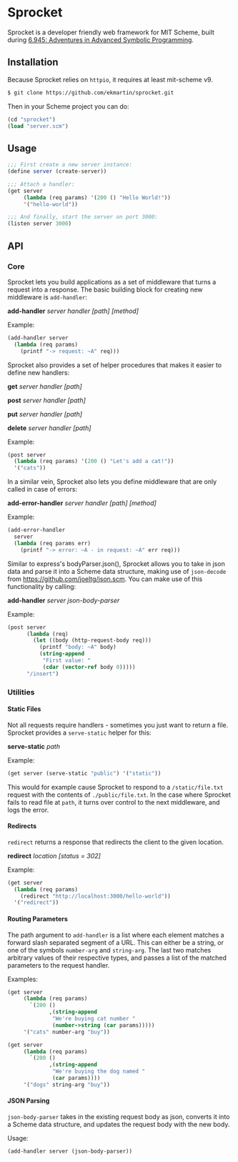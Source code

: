 # Sprocket
Sprocket is a developer friendly web framework for MIT Scheme, built during [6.945: Adventures in Advanced Symbolic Programming](https://groups.csail.mit.edu/mac/users/gjs/6.945/).

## Installation
Because Sprocket relies on `httpio`, it requires at least mit-scheme v9.

```bash
$ git clone https://github.com/ekmartin/sprocket.git
```

Then in your Scheme project you can do:

```scheme
(cd "sprocket")
(load "server.scm")
```

## Usage
```scheme
;;; First create a new server instance:
(define server (create-server))

;;; Attach a handler:
(get server
     (lambda (req params) '(200 () "Hello World!"))
     '("hello-world"))

;;; And finally, start the server on port 3000:
(listen server 3000)
```

## API
### Core
Sprocket lets you build applications as a set of middleware that
turns a request into a response. The basic
building block for creating new middleware is `add-handler`:

**add-handler** *server* *handler* *[path]* *[method]*

Example:
```scheme
(add-handler server
  (lambda (req params)
    (printf "-> request: ~A" req)))
```

Sprocket also provides a set of helper procedures that makes
it easier to define new handlers:

**get** *server* *handler* *[path]*

**post** *server* *handler* *[path]*

**put** *server* *handler* *[path]*

**delete** *server* *handler* *[path]*

Example:
```scheme
(post server
  (lambda (req params) '(200 () "Let's add a cat!"))
  '("cats"))
```

In a similar vein, Sprocket also lets you define
middleware that are only called in case of errors:

**add-error-handler** *server* *handler* *[path]* *[method]*

Example:
```scheme
(add-error-handler
  server
  (lambda (req params err)
    (printf "-> error: ~A - in request: ~A" err req)))
```
Similar to express's bodyParser.json(), Sprocket allows you to
take in json data and parse it into a Scheme data structure,
making use of `json-decode` from https://github.com/joeltg/json.scm.
You can make use of this functionality by calling:

**add-handler** *server* *json-body-parser*

Example:
```scheme
(post server
      (lambda (req)
        (let ((body (http-request-body req)))
          (printf "body: ~A" body)
          (string-append
           "First value: "
           (cdar (vector-ref body 0)))))
      "/insert")
```

### Utilities
#### Static Files
Not all requests require handlers - sometimes you just
want to return a file. Sprocket provides a `serve-static`
helper for this:

**serve-static** *path*

Example:

```scheme
(get server (serve-static "public") '("static"))
```

This would for example cause Sprocket to respond to
a `/static/file.txt` request with the contents of
`./public/file.txt`. In the case where Sprocket
fails to read file at `path`, it turns over control
to the next middleware, and logs the error.

#### Redirects
`redirect` returns a response that redirects the client
to the given location.

**redirect** *location* *[status = 302]*

Example:
```scheme
(get server
  (lambda (req params)
    (redirect "http://localhost:3000/hello-world"))
  '("redirect"))
```

#### Routing Parameters
The path argument to `add-handler` is a list where each
element matches a forward slash separated segment of a URL.
This can either be a string, or one of the symbols `number-arg`
and `string-arg`. The last two matches arbitrary values of their
respective types, and passes a list of the matched parameters
to the request handler.

Examples:
```scheme
(get server
     (lambda (req params)
       `(200 ()
             ,(string-append
              "We're buying cat number "
              (number->string (car params)))))
     '("cats" number-arg "buy"))

(get server
     (lambda (req params)
       `(200 ()
             ,(string-append
              "We're buying the dog named "
              (car params))))
     '("dogs" string-arg "buy"))
```

#### JSON Parsing
`json-body-parser` takes in the existing request body as
json, converts it into a Scheme data structure, and
updates the request body with the new body.

Usage:
```scheme
(add-handler server (json-body-parser))
```
